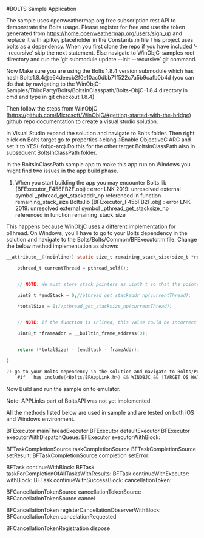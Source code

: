 #BOLTS Sample Application

The sample uses openweathermap.org free subscription rest API to demonstrate the Bolts usage. Please register for free and use the token generated from https://home.openweathermap.org/users/sign_up and replace it with apiKey placeholder in the Constants.m file
This project uses bolts as a dependency. When you first clone the repo if you have included ‘--recursive’ skip the next statement. Else navigate to WinObjC-samples root directory and run the ‘git submodule update --init --recursive’ git command.

Now Make sure you are using the Bolts 1.8.4 version submodule which has hash Bolts1.8.4@e64deecb2f0e10ac0dbb71f522c7a5b9cafb0b4d
	(you can do that by navigating to the WinObjC-Samples/ThirdParty/Bolts/BoltsInClasspath/Bolts-ObjC-1.8.4 directory in cmd and type in git checkout 1.8.4)
	
Then follow the steps from WinObjC (https://github.com/Microsoft/WinObjC/#getting-started-with-the-bridge) github repo documentation to create a visual studio solution.

In Visual Studio expand the solution and navigate to Bolts folder. Then right click on Bolts target go to properties->clang->Enable ObjectiveC ARC and set it to YES(-fobjc-arc).Do this for the other target BoltsInClassPath also in subsequent BoltsInClassPath folder.

In the BoltsInClassPath sample app to make this app run on Windows you might find two issues in the app build phase.

1) When you start building the app you may encounter
 Bolts.lib (BFExecutor_F456FB2F.obj) : error LNK 2019: unresolved external symbol _pthread_get_stackaddr_np referenced in function remaining_stack_size
 Bolts.lib (BFExecutor_F456FB2F.obj) : error LNK 2019: unresolved external symbol _pthread_get_stacksize_np referenced in function remaining_stack_size

This happens because WinObjC uses a different implementation for pThread. On Windows, you'll have to go to your Bolts dependency in the solution and navigate to the Bolts/Bolts/Common/BFExecutor.m file. Change the below method implementation as shown:

```Objective-c
__attribute__((noinline)) static size_t remaining_stack_size(size_t *restrict totalSize) {

    pthread_t currentThread = pthread_self();


	// NOTE: We must store stack pointers as uint8_t so that the pointer math is well-defined

	uint8_t *endStack = 0;//pthread_get_stackaddr_np(currentThread);

	*totalSize = 0;//pthread_get_stacksize_np(currentThread);


	// NOTE: If the function is inlined, this value could be incorrect

	uint8_t *frameAddr = __builtin_frame_address(0);


	return (*totalSize) - (endStack - frameAddr);

}
```

```Objective-c
2) go to your Bolts dependency in the solution and navigate to Bolts/Public Headers/Bolts.h file. change the line in import statements like this.
	#if __has_include(<Bolts/BFAppLink.h>) && WINOBJC && !TARGET_OS_WATCH && !TARGET_OS_TV
```

Now Build and run the sample on to emulator.

Note: APPLinks part of BoltsAPI was not yet implemented.

All the methods listed below are used in sample and are tested on both iOS and Windows environment.

BFExecutor mainThreadExecutor
BFExecutor defaultExecutor
BFExecutor executorWithDispatchQueue:
BFExecutor executorWithBlock:


BFTaskCompletionSource taskCompletionSource
BFTaskCompletionSource setResult:
BFTaskCompletionSource completion setError:


BFTask continueWithBlock:
BFTask taskForCompletionOfAllTasksWithResults:
BFTask continueWithExecutor:   withBlock:
BFTask continueWithSuccessBlock:  cancellationToken:


BFCancellationTokenSource cancellationTokenSource
BFCancellationTokenSource cancel


BFCancellationToken registerCancellationObserverWithBlock:
BFCancellationToken cancelationRequested


BFCancellationTokenRegistration dispose
